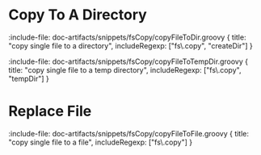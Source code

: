 # Copy To A Directory

:include-file: doc-artifacts/snippets/fsCopy/copyFileToDir.groovy {
  title: "copy single file to a directory",
  includeRegexp: ["fs\\.copy", "createDir"]
}

:include-file: doc-artifacts/snippets/fsCopy/copyFileToTempDir.groovy {
  title: "copy single file to a temp directory",
  includeRegexp: ["fs\\.copy", "tempDir"]
}

# Replace File

:include-file: doc-artifacts/snippets/fsCopy/copyFileToFile.groovy {
  title: "copy single file to a file",
  includeRegexp: ["fs\\.copy"]
}

